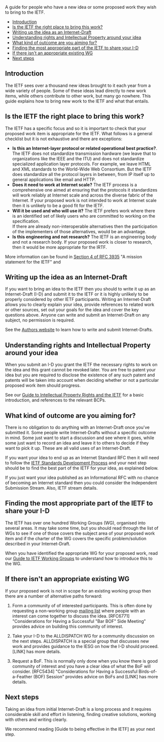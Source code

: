 A guide for people who have a new idea or some proposed work they wish to bring to the IETF.

* <a href="#introduction">Introduction</a>
* <a href="#checklist">Is the IETF the right place to bring this work?</a>
* <a href="#internet-drafts">Writing up the idea as an Internet-Draft</a>
* <a href="#rights">Understanding rights and Intellectual Property around your idea</a>
* <a href="#aims">What kind of outcome are you aiming for?</a>
* <a href="#appropriate-part">Finding the most appropriate part of the IETF to share your I-D</a>
* <a href="#no-existing-wg">If there isn't an appropriate existing WG</a>
* <a href="#next-steps">Next steps</a>

## <a id="introduction">Introduction</a>
The IETF sees over a thousand new ideas brought to it each year from a wide variety of people. Some of these ideas lead directly to new work items, while others contribute to other work, but many go nowhere. This guide explains how to bring new work to the IETF and what that entails.

## <a id="checklist">Is the IETF the right place to bring this work?</a>
The IETF has a specific focus and so it is important to check that your proposed work item is appropriate for the IETF.  What follows is a general checklist but it is not exhaustive and there are exceptions:

* **Is this an Internet-layer protocol or related operational best practice?**.  The IETF does not standardize transmission hardware (we leave that to organizations like the IEEE and the ITU) and does not standardize specialized application layer protocols. For example, we leave HTML and XML standards to the World-Wide Web Consortium. But the IETF does standardize all the protocol layers in between, from IP itself up to general applications like email and HTTP.
* **Does it need to work at Internet scale?**  The IETF process is a comprehensive one aimed at ensuring that the protocols it standardizes will work reliably at Internet scale and across the diverse fabric of the Internet. If your proposed work is not intended to work at Internet scale then it is unlikely to be a good fit for the IETF. 
* **Will it be used and who will use it?**  The IETF prefers work where there is an identified set of likely users who are committed to working on the specification.  
If there are already non-interoperable alternatives then the participation of the implementers of those alternatives, would be an advantage.
* **Is this engineering and not research?** The IETF is an engineering body and not a research body.  If your proposed work is closer to research, then it would be more appropriate for the IRTF.

More information can be found in [Section 4 of RFC 3935](https://datatracker.ietf.org/doc/html/rfc3935#section-4) "A mission statement for the IETF" and 

## <a id="internet-drafts">Writing up the idea as an Internet-Draft</a>
If you want to bring an idea to the IETF then you should to write it up as an Internet-Draft (I-D) and submit it to the IETF or it is highly unlikely to be properly considered by other IETF participants.  Writing an Internet-Draft allows you to clearly explain your idea, provide references to related work or other sources, set out your goals for the idea and cover the key questions above.  Anyone can write and submit an Internet-Draft on any subject, no permission is required.

See the [Authors website](https://authors.ietf.org) to learn how to write and submit Internet-Drafts.

## <a id="rights">Understanding rights and Intellectual Property around your idea</a>
When you submit an I-D you grant the IETF the necessary rights to work on the idea and this grant cannot be revoked later. You are free to patent your idea but you are required to disclose the existence of any such patent and patents will be taken into account when deciding whether or not a particular proposed work item should progress.  

See our [Guide to Intellectual Property Rights and the IETF]() for a basic introduction, and references to the relevant BCPs.

## <a id="aims">What kind of outcome are you aiming for?</a>
There is no obligation to do anything with an Internet-Draft once you've submitted it.  Some people write Internet-Drafts without a specific outcome in mind.  Some just want to start a discussion and see where it goes, while some just want to record an idea and leave it to others to decide if they want to pick it up.  These are all valid uses of an Internet-Draft.

If you want your idea to end up as an Internet Standard RFC then it will need to follow the [IETF Standards Development Process]() and your next step should be to find the best part of the IETF for your idea, as explained below.

If you just want your idea published as an Informational RFC with no chance of becoming an Internet standard then you could consider the Independent Submission Stream.  Also, IETF stream details.

## <a id="appropriate-part">Finding the most appropriate part of the IETF to share your I-D</a>
The IETF has over one hundred Working Groups (WG), organised into several areas.  It may take some time, but you should read through the list of WGs to see if one of those covers the subject area of your proposed work item and if the charter of the WG covers the specific problem/solution described in your Internet-Draft.

When you have identified the appropriate WG for your proposed work, read our [Guide to IETF Working Groups]() to understand how to introduce this to the WG.

## <a id="no-existing-wg">If there isn't an appropriate existing WG</a>
If your proposed work is not in scope for an existing working group then there are a number of alternative paths forward:

1. Form a community of of interested participants.  This is often done by requesting a non-working group [mailing list](https://www.ietf.org/how/lists/) where people with an interest can come together to discuss the idea. [RFC6771] "Considerations for Having a Successful "Bar BOF" Side Meeting" provides advice on building this community of interest.

2. Take your I-D to the ALLDISPATCH WG for a community discussion on the next steps.  ALLDISPATCH is a special group that discusses new work and provides guidance to the IESG on how the I-D should proceed. [LINK] has more details.

3. Request a BoF.  This is normally only done when you know there is good community of interest and you have a clear idea of what the BoF will consider. [RFC5434] "Considerations for Having a Successful Birds-of-a-Feather (BOF) Session" provides advice on BoFs and [LINK] has more details.

## <a id="next-steps">Next steps</a>
Taking an idea from initial Internet-Draft is a long process and it requires considerable skill and effort in listening, finding creative solutions, working with others and writing clearly.

We recommend reading [Guide to being effective in the IETF] as your next step.